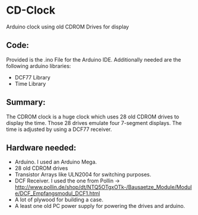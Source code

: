 # CD-Clock
Arduino clock using old CDROM Drives for display


Code:
---------------
Provided is the .ino File for the Arduino IDE.
Additionally needed are the following arduino libraries:
- DCF77 Library
- Time Library


Summary:
---------------
The CDROM clock is a huge clock which uses 28 old CDROM drives to display the time.
Those 28 drives emulate four 7-segment displays.
The time is adjusted by using a DCF77 receiver.


Hardware needed:
------------------
- Arduino. I used an Arduino Mega.
- 28 old CDROM drives
- Transistor Arrays like ULN2004 for switching purposes.
- DCF Receiver. I used the one from Pollin -> http://www.pollin.de/shop/dt/NTQ5OTgxOTk-/Bausaetze_Module/Module/DCF_Empfangsmodul_DCF1.html
- A lot of plywood for building a case.
- A least one old PC power supply for powering the drives and arduino.
